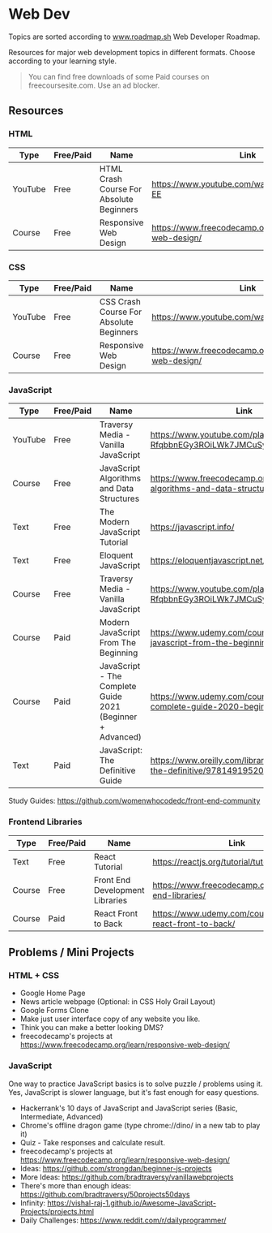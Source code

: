 # Web Dev

Topics are sorted according to www.roadmap.sh Web Developer Roadmap.

Resources for major web development topics in different formats. Choose according to your learning style.

> You can find free downloads of some Paid courses on freecoursesite.com. Use an ad blocker.


## Resources

### HTML
|Type|Free/Paid|Name|Link|Recommended|
|---|----|---|---|---|
|YouTube|Free|HTML Crash Course For Absolute Beginners|https://www.youtube.com/watch?v=UB1O30fR-EE||
|Course|Free|Responsive Web Design|https://www.freecodecamp.org/learn/responsive-web-design/|✅|

### CSS
|Type|Free/Paid|Name|Link|Recommended|
|---|----|---|---|---|
|YouTube|Free|CSS Crash Course For Absolute Beginners|https://www.youtube.com/watch?v=yfoY53QXEnI||
|Course|Free|Responsive Web Design|https://www.freecodecamp.org/learn/responsive-web-design/|✅|

### JavaScript
|Type|Free/Paid|Name|Link|Recommended|
|---|----|---|---|---|
|YouTube|Free|Traversy Media - Vanilla JavaScript|https://www.youtube.com/playlist?list=PLillGF-RfqbbnEGy3ROiLWk7JMCuSyQtX||
|Course|Free|JavaScript Algorithms and Data Structures|https://www.freecodecamp.org/learn/javascript-algorithms-and-data-structures/|✅|
|Text|Free|The Modern JavaScript Tutorial|https://javascript.info/||
|Text|Free|Eloquent JavaScript|https://eloquentjavascript.net/|✅|
|Course|Free|Traversy Media - Vanilla JavaScript|https://www.youtube.com/playlist?list=PLillGF-RfqbbnEGy3ROiLWk7JMCuSyQtX||
|Course|Paid|Modern JavaScript From The Beginning|https://www.udemy.com/course/modern-javascript-from-the-beginning/||
|Course|Paid|JavaScript - The Complete Guide 2021 (Beginner + Advanced)|https://www.udemy.com/course/javascript-the-complete-guide-2020-beginner-advanced/||
|Text|Paid|JavaScript: The Definitive Guide|https://www.oreilly.com/library/view/javascript-the-definitive/9781491952016/||

Study Guides: https://github.com/womenwhocodedc/front-end-community

### Frontend Libraries
|Type|Free/Paid|Name|Link|Recommended|
|---|----|---|---|---|
|Text|Free|React Tutorial|https://reactjs.org/tutorial/tutorial.html||
|Course|Free|Front End Development Libraries|https://www.freecodecamp.org/learn/front-end-libraries/|✅|
|Course|Paid|React Front to Back|https://www.udemy.com/course/modern-react-front-to-back/|✅|


## Problems / Mini Projects

### HTML + CSS
- Google Home Page
- News article webpage (Optional: in CSS Holy Grail Layout)
- Google Forms Clone
- Make just user interface copy of any website you like.
- Think you can make a better looking DMS? 
- freecodecamp's projects at https://www.freecodecamp.org/learn/responsive-web-design/

### JavaScript

One way to practice JavaScript basics is to solve puzzle / problems using it. Yes, JavaScript is slower language, but it's fast enough for easy questions.
- Hackerrank's 10 days of JavaScript and JavaScript series (Basic, Intermediate, Advanced)
- Chrome's offline dragon game (type chrome://dino/ in a new tab to play it)
- Quiz - Take responses and calculate result.
- freecodecamp's projects at https://www.freecodecamp.org/learn/responsive-web-design/
- Ideas: https://github.com/strongdan/beginner-js-projects
- More Ideas: https://github.com/bradtraversy/vanillawebprojects
- There's more than enough ideas: https://github.com/bradtraversy/50projects50days
- Infinity: https://vishal-raj-1.github.io/Awesome-JavaScript-Projects/projects.html
- Daily Challenges: https://www.reddit.com/r/dailyprogrammer/
